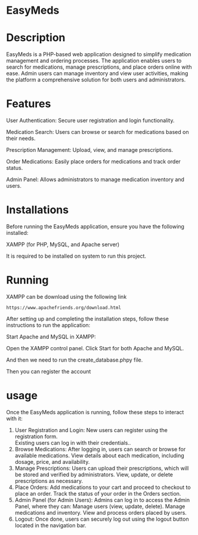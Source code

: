 # EasyMeds

# Description 

EasyMeds is a PHP-based web application designed to simplify medication management and ordering processes. The application enables users to search for medications, manage prescriptions, and place orders online with ease. Admin users can manage inventory and view user activities, making the platform a comprehensive solution for both users and administrators.<br />

# Features

User Authentication: Secure user registration and login functionality.

Medication Search: Users can browse or search for medications based on their needs.

Prescription Management: Upload, view, and manage prescriptions.

Order Medications: Easily place orders for medications and track order status.

Admin Panel: Allows administrators to manage medication inventory and users.

# Installations

Before running the EasyMeds application, ensure you have the following installed:

XAMPP (for PHP, MySQL, and Apache server)<br />

It is required to be installed on system to run this project.<br />

# Running

XAMPP can be download using the following link
```
https://www.apachefriends.org/download.html
```
After setting up and completing the installation steps, follow these instructions to run the application:

Start Apache and MySQL in XAMPP:

Open the XAMPP control panel.
Click Start for both Apache and MySQL.

And then we need to run the create_database.phpy file. 

Then you can register the account 

# usage

Once the EasyMeds application is running, follow these steps to interact with it:

1. User Registration and Login:
    New users can register using the registration form.    
    Existing users can log in with their credentials..<br />
2. Browse Medications:
    After logging in, users can search or browse for available medications.
    View details about each medication, including dosage, price, and availability.<br />
3. Manage Prescriptions:
    Users can upload their prescriptions, which will be stored and verified by administrators.
    View, update, or delete prescriptions as necessary.<br />
4. Place Orders:
    Add medications to your cart and proceed to checkout to place an order.
    Track the status of your order in the Orders section.<br />
5. Admin Panel (for Admin Users):
    Admins can log in to access the Admin Panel, where they can:
    Manage users (view, update, delete).
    Manage medications and inventory.
    View and process orders placed by users.<br />
6. Logout:
    Once done, users can securely log out using the logout button located in the navigation bar.<br />

